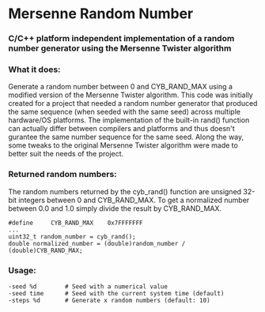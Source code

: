 # Mersenne Random Number

### C/C++ platform independent implementation of a random number generator using the Mersenne Twister algorithm


### What it does:
Generate a random number between 0 and CYB_RAND_MAX using a modified version of the Mersenne Twister algorithm.
This code was initially created for a project that needed a random number generator that produced the same sequence (when seeded with the same seed) across multiple hardware/OS platforms.
The implementation of the built-in rand() function can actually differ between compilers and platforms and thus doesn't gurantee the same number sequence for the same seed.
Along the way, some tweaks to the original Mersenne Twister algorithm were made to better suit the needs of the project.

### Returned random numbers:
The random numbers returned by the cyb_rand() function are unsigned 32-bit integers between 0 and CYB_RAND_MAX.
To get a normalized number between 0.0 and 1.0 simply divide the result by CYB_RAND_MAX.
```
#define		CYB_RAND_MAX	0x7FFFFFFF
...
uint32_t random_number = cyb_rand();
double normalized_number = (double)random_number / (double)CYB_RAND_MAX;
```

### Usage:
```
-seed %d        # Seed with a numerical value
-seed time      # Seed with the current system time (default)
-steps %d       # Generate x random numbers (default: 10)
```
